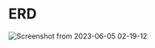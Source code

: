 # ERD
![Screenshot from 2023-06-05 02-19-12](https://github.com/kanonChakma/asset_tracker/assets/50201920/bbf1e117-6fa3-4c3a-bafc-5da3a89de86f)

